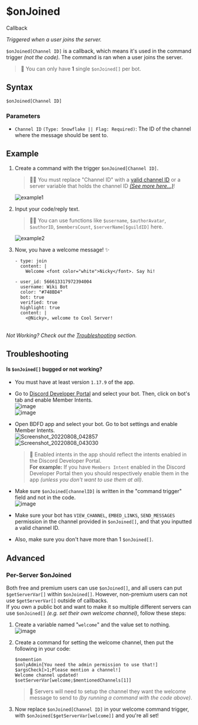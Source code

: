 # $onJoined
<div class="functionTags">
  <span id="CallbackTag">Callback</span>
</div>

*Triggered when a user joins the server.*

`$onJoined[Channel ID]` is a callback, which means it's used in the command trigger *(not the code)*. The command is ran when a user joins the server.

> 📌 You can only have **1** single `$onJoined[]` per bot.

## Syntax
```
$onJoined[Channel ID]
```

### Parameters
- `Channel ID` `(Type: Snowflake || Flag: Required)`: The ID of the channel where the message should be sent to.

## Example
1. Create a command with the trigger `$onJoined[Channel ID]`.
    > 🧙‍♂️ You must replace "Channel ID" with a [valid channel ID](https://support.discord.com/hc/en-us/articles/206346498-Where-can-I-find-my-User-Server-Message-ID-) or a server variable that holds the channel ID [*(See more here...)*](#advanced)!
    
    ![example1](https://user-images.githubusercontent.com/69215413/129490506-c91a77b7-ed71-4dc5-9460-d4ec409b36d4.png)

2. Input your code/reply text.
    > 🧙‍♂️ You can use functions like `$username`, `$authorAvatar`, `$authorID`, `$membersCount`, `$serverName[$guildID]` here.
    
    ![example2](https://user-images.githubusercontent.com/69215413/129490390-98471c1a-6d76-4543-96d1-1f428bfdd8bc.png)

3. Now, you have a welcome message! ✨
   ``` discord yaml
   - type: join
     content: |
       Welcome <font color="white">Nicky</font>. Say hi!

   - user_id: 566613317972394004
     username: Wiki Bot
     color: "#748BD4"
     bot: true
     verified: true
     highlight: true
     content: |
       <@Nicky>, welcome to Cool Server!
   ```
   
\
*Not Working? Check out the [Troubleshooting](#troubleshooting) section.*

## Troubleshooting
#### Is `$onJoined[]` bugged or not working? 

- You must have at least version `1.17.9` of the app.

- Go to [Discord Developer Portal](https://discord.com/developers/applications) and select your bot. Then, click on bot's tab and enable Member Intents.\
![image](https://user-images.githubusercontent.com/69215413/113423563-b83b3000-939c-11eb-8a71-8eaa53d20f2d.png)\
![image](https://user-images.githubusercontent.com/69215413/113423634-d6089500-939c-11eb-8d2c-083ac87ff66b.png)

- Open BDFD app and select your bot. Go to bot settings and enable Member Intents.\
![Screenshot_20220808_042857](https://user-images.githubusercontent.com/95774950/183314334-76b0f2e0-651f-4b25-8be7-08e39725174a.png)\
![Screenshot_20220808_043030](https://user-images.githubusercontent.com/95774950/183314360-da7320a5-4370-47b1-b8e2-bfd6d4d2ef05.png)

   > 📝 Enabled intents in the app should reflect the intents enabled in the Discord Developer Portal.\
**For example:** If you have `Members Intent` enabled in the Discord Developer Portal then you should respectively
enable them in the app *(unless you don't want to use them at all)*.

- Make sure `$onJoined[channelID]` is written in the "command trigger" field and not in the code.\
![image](https://user-images.githubusercontent.com/69215413/113423759-09e3ba80-939d-11eb-95c2-1fe7860f3887.png)

- Make sure your bot has `VIEW_CHANNEL`, `EMBED_LINKS`, `SEND_MESSAGES` permission in the channel provided in `$onJoined[]`, and that you inputted a valid channel ID.
- Also, make sure you don't have more than 1 `$onJoined[]`.

## Advanced
### Per-Server $onJoined
Both free and premium users can use `$onJoined[]`, and all users can put `$getServerVar[]` within `$onJoined[]`. However, non-premium users can not use `$getServerVar[]` outside of callbacks.\
If you own a public bot and want to make it so multiple different servers can use `$onJoined[]` *(e.g. set their own welcome channel)*, follow these steps:

1. Create a variable named "`welcome`" and the value set to nothing.\
![image](https://user-images.githubusercontent.com/69215413/129489884-9338482c-ab9f-4847-ba01-c618ab746091.png)

2. Create a command for setting the welcome channel, then put the following in your code:
    ```
    $nomention
    $onlyAdmin[You need the admin permission to use that!]
    $argsCheck[>1;Please mention a channel!]
    Welcome channel updated!
    $setServerVar[welcome;$mentionedChannels[1]]
    ```

    > 📝 Servers will need to setup the channel they want the welcome message to send to *(by running a command with the code above)*.

3. Now replace `$onJoined[Channel ID]` in your welcome command trigger, with `$onJoined[$getServerVar[welcome]]` and you're all set!
